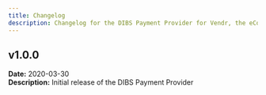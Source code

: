 ```yaml
---
title: Changelog
description: Changelog for the DIBS Payment Provider for Vendr, the eCommerce solution for Umbraco v8+
---
```


## v1.0.0  
**Date:** 2020-03-30  
**Description:** Initial release of the DIBS Payment Provider  
